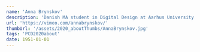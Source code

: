 ```yaml
---
name: 'Anna Brynskov'
description: 'Danish MA student in Digital Design at Aarhus University. Anna carries a BA in Literary History and went to film school in her teens. In her artistic practice, the materials she uses span from filmmaking and physical computing to poetry, still photography, and performance. She works with narratives about future technologies, balances of power, and sexuality.'
url: 'https://vimeo.com/annabrynskov/'
thumbUrl: '/assets/2020_aboutThumbs/AnnaBrynskov.jpg'
tags: 'PCD2020about'
date: 1951-01-01
---
```

